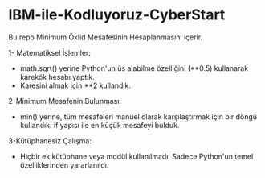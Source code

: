 # IBM-ile-Kodluyoruz-CyberStart

Bu repo Minimum Öklid Mesafesinin Hesaplanmasını içerir.

1- Matematiksel İşlemler:
- math.sqrt() yerine Python'un üs alabilme özelliğini (**0.5) kullanarak karekök hesabı yaptık.
- Karesini almak için **2 kullandık.

2-Minimum Mesafenin Bulunması:
- min() yerine, tüm mesafeleri manuel olarak karşılaştırmak için bir döngü kullandık. if yapısı ile en küçük mesafeyi bulduk.

3-Kütüphanesiz Çalışma:
- Hiçbir ek kütüphane veya modül kullanılmadı. Sadece Python'un temel özelliklerinden yararlanıldı.
